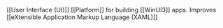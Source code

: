 [[User Interface (UI)]] [[Platform]] for building [[WinUI3]] apps. Improves [[eXtensible Application Markup Language (XAML)]]